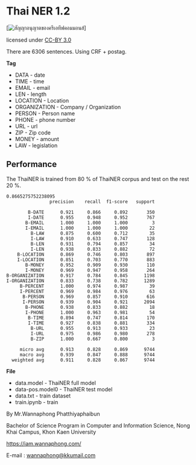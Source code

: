 # Thai NER 1.2

[![สัญญาอนุญาตของครีเอทีฟคอมมอนส์](https://i.creativecommons.org/l/by/3.0/th/88x31.png)]

licensed under [CC-BY 3.0](http://creativecommons.org/licenses/by/3.0/)

There are 6306 sentences. Using CRF + postag.

**Tag**

- DATA - date
- TIME - time
- EMAIL - email
- LEN - length
- LOCATION - Location
- ORGANIZATION - Company / Organization
- PERSON - Person name
- PHONE - phone number
- URL - url
- ZIP - Zip code
- MONEY - amount
- LAW - legislation


## Performance

The ThaiNER is trained from 80 % of ThaiNER corpus and test on the rest 20 %.

```
0.8665275752238095
                precision    recall  f1-score   support

        B-DATE      0.921     0.866     0.892       350
        I-DATE      0.955     0.948     0.952       767
       B-EMAIL      1.000     1.000     1.000         3
       I-EMAIL      1.000     1.000     1.000        22
         B-LAW      0.875     0.600     0.712        35
         I-LAW      0.910     0.633     0.747       128
         B-LEN      0.931     0.794     0.857        34
         I-LEN      0.938     0.833     0.882        72
    B-LOCATION      0.869     0.746     0.803       897
    I-LOCATION      0.851     0.703     0.770       883
       B-MONEY      0.952     0.909     0.930       110
       I-MONEY      0.969     0.947     0.958       264
B-ORGANIZATION      0.917     0.784     0.845      1198
I-ORGANIZATION      0.833     0.738     0.782      1289
     B-PERCENT      1.000     0.974     0.987        39
     I-PERCENT      0.969     0.984     0.976        63
      B-PERSON      0.969     0.857     0.910       616
      I-PERSON      0.939     0.904     0.921      2094
       B-PHONE      0.938     0.833     0.882        18
       I-PHONE      1.000     0.963     0.981        54
        B-TIME      0.894     0.747     0.814       170
        I-TIME      0.927     0.838     0.881       334
         B-URL      0.955     0.913     0.933        23
         I-URL      0.975     0.986     0.980       278
         B-ZIP      1.000     0.667     0.800         3

     micro avg      0.913     0.828     0.869      9744
     macro avg      0.939     0.847     0.888      9744
  weighted avg      0.911     0.828     0.867      9744
```

**File**

- data.model - ThaiNER full model
- data-pos.model0 - ThaiNER test model
- data.txt - train dataset
- train.ipynb - train



By Mr.Wannaphong Phatthiyaphaibun

Bachelor of Science Program in Computer and Information Science, Nong Khai Campus, Khon Kaen University

https://iam.wannaphong.com/

E-mail : wannaphong@kkumail.com
